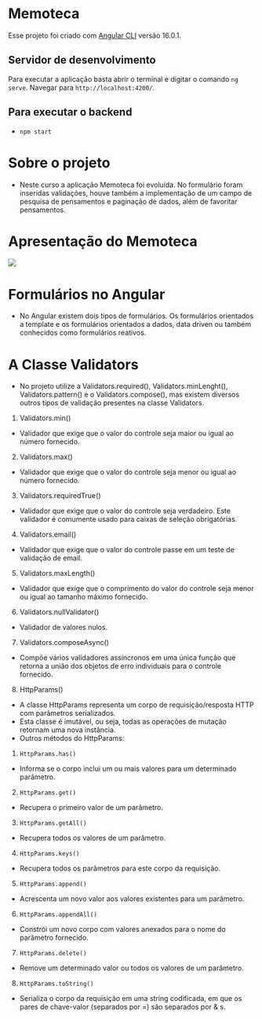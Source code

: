 # Memoteca

Esse projeto foi criado com [Angular CLI](https://github.com/angular/angular-cli) versão 16.0.1.


## Servidor de desenvolvimento

Para executar a aplicação basta abrir o terminal e digitar o comando `ng serve`. Navegar para `http://localhost:4200/`. 


## Para executar o backend 

- `npm start`


# Sobre o projeto

- Neste curso a aplicação Memoteca foi evoluída. No formulário foram inseridas validações, houve também a implementação de um campo de pesquisa de pensamentos e paginação de dados, além de favoritar pensamentos.


 # Apresentação do Memoteca


 ![](./src/assets/imagens/demonstracao.gif)


# Formulários no Angular

- No Angular existem dois tipos de formulários. Os formulários orientados a template e os formulários orientados a dados, data driven ou também conhecidos como formulários reativos.

# A Classe Validators

 - No projeto utilize a Validators.required(), Validators.minLenght(), Validators.pattern() e o Validators.compose(), mas existem diversos outros tipos de validação presentes na classe Validators. 

1. Validators.min()

- Validador que exige que o valor do controle seja maior ou igual ao número fornecido.

2. Validators.max()

- Validador que exige que o valor do controle seja menor ou igual ao número fornecido.

3. Validators.requiredTrue()

- Validador que exige que o valor do controle seja verdadeiro. Este validador é comumente usado para caixas de seleção obrigatórias.

4. Validators.email()

- Validador que exige que o valor do controle passe em um teste de validação de email.

5. Validators.maxLength()

- Validador que exige que o comprimento do valor do controle seja menor ou igual ao tamanho máximo fornecido.

6. Validators.nullValidator()

- Validador de valores nulos.

7. Validators.composeAsync()

- Compõe vários validadores assíncronos em uma única função que retorna a união dos objetos de erro individuais para o controle fornecido.


8. HttpParams()

- A classe HttpParams representa um corpo de requisição/resposta HTTP com parâmetros serializados.
- Esta classe é imutável, ou seja, todas as operações de mutação retornam uma nova instância. 
- Outros métodos do HttpParams:
1. `HttpParams.has()`
- Informa se o corpo inclui um ou mais valores para um determinado parâmetro.

2. `HttpParams.get()`
- Recupera o primeiro valor de um parâmetro.

3. `HttpParams.getAll()`
- Recupera todos os valores de um parâmetro.

4. `HttpParams.keys()`
- Recupera todos os parâmetros para este corpo da requisição.

5. `HttpParams.append()`
- Acrescenta um novo valor aos valores existentes para um parâmetro.

6. `HttpParams.appendAll()`
- Constrói um novo corpo com valores anexados para o nome do parâmetro fornecido.

7. `HttpParams.delete()`
- Remove um determinado valor ou todos os valores de um parâmetro.

8. `HttpParams.toString()`
- Serializa o corpo da requisição em uma string codificada, em que os pares de chave-valor (separados por =) são separados por & s.
